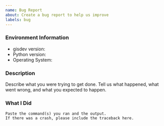```yaml
---
name: Bug Report
about: Create a bug report to help us improve
labels: bug
---
```


<!-- Please search existing issues to avoid creating duplicates. -->

### Environment Information

-   gisdev version:
-   Python version:
-   Operating System:

### Description

Describe what you were trying to get done.
Tell us what happened, what went wrong, and what you expected to happen.

### What I Did

```
Paste the command(s) you ran and the output.
If there was a crash, please include the traceback here.
```

